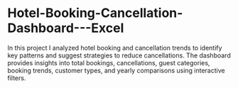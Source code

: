 # Hotel-Booking-Cancellation-Dashboard---Excel
In this project I analyzed hotel booking and cancellation trends to identify key patterns and suggest strategies to reduce cancellations. The dashboard provides insights into total bookings, cancellations, guest categories, booking trends, customer types, and yearly comparisons using interactive filters.
